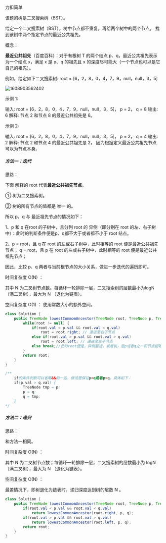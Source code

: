 力扣简单



该题的树是二叉搜索树（BST）。

给定一个二叉搜索树（BST），树中节点都不重复，再给两个树中的两个节点， 找到该树中两个指定节点的最近公共祖先。

概念：

**最近公共祖先**（百度百科）：对于有根树 T 的两个结点 p、q，最近公共祖先表示为一个结点 x，满足 x 是 p、q 的祖先且 x 的深度尽可能大（一个节点也可以是它自己的祖先）。



例如，给定如下二叉搜索树:  root = [6，2，8，0，4，7，9，null，null，3，5]

 ![1608903562402](F:/项目/Git-md/ZJW-Summary/assets/1608903562402.png)

示例 1:

输入: root = [6，2，8，0，4，7，9，null，null，3，5]， p = 2， q = 8
输出: 6 
解释: 节点 2 和节点 8 的最近公共祖先是 6。



示例 2:

输入: root = [6，2，8，0，4，7，9，null，null，3，5]， p = 2， q = 4
输出: 2
解释: 节点 2 和节点 4 的最近公共祖先是 2， 因为根据定义最近公共祖先节点可以为节点本身。





##### 方法一：迭代

思路：

下面 解释的 root 代表**最近公共祖先节点**。

① 树为二叉搜索树。

② 树的所有节点的值都是 唯一 的。



所以 p，q 与 最近祖先节点的情况如下：

1、p 和 q 在root 的子树中，且分列 root 的 异侧（即分别在 root 的左、右子树中）：此时的判断条件便是p、q都不大于或者都不小于 root 结点。

2、p = root，且 q 在 root 的左或右子树中，此时相等的 root 便是最近公共祖先节点；
	  q = root，且 p 在 root 的左或右子树中，此时相等的 root 便是最近公共祖先节点；



因此，比较 p、q 两者与当前根节点的大小关系，做进一步迭代的遍历即可。



时间复杂度 O(N) ：

其中 N 为二叉树节点数。每循环一轮排除一层，二叉搜索树的层数最小为logN （满二叉树），最大为 N （退化为链表）。

空间复杂度 O(1) ： 使用常数大小的额外空间。

````java
class Solution {
    public TreeNode lowestCommonAncestor(TreeNode root, TreeNode p, TreeNode q) {
        while(root != null) {
            if(root.val < p.val && root.val < q.val) 
                root = root.right; // 递进至右子节点
            else if(root.val > p.val && root.val > q.val)
                root = root.left; // 递进至左子节点
            else break;//此时root便是，异侧最近。或者说，是p或者q之一和节点相等了。
        }
        return root;
    }
}
````

````java
/** 
    if的条件判断可以省略&&的一边，做法是保证p<q或者p>q。具体如下：
    if(p.val > q.val) {  
        TreeNode tmp = p;
        p = q;
        q = tmp;
    }
*/
````

##### 方法二：递归



思路：

和方法一相同。



时间复杂度 O(N) ： 

其中 N 为二叉树节点数；每循环一轮排除一层，二叉搜索树的层数最小为 logN （满二叉树），最大为 N （退化为链表）。

空间复杂度 O(N) ： 

最差情况下，即树退化为链表时，递归深度达到树的层数 N 。

````java
class Solution {
    public TreeNode lowestCommonAncestor(TreeNode root, TreeNode p, TreeNode q) {
        if(root.val < p.val && root.val < q.val)
            return lowestCommonAncestor(root.right, p, q);
        if(root.val > p.val && root.val > q.val)
            return lowestCommonAncestor(root.left, p, q);
        return root;
    }
}
````









